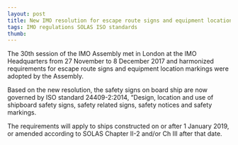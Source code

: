 ```yaml
---
layout: post
title: New IMO resolution for escape route signs and equipment location markings
tags: IMO regulations SOLAS ISO standards
thumb: 
---
```


The 30th session of the IMO Assembly met in London at the IMO Headquarters from 27 November to 8 December 2017 and harmonized requirements for escape route signs and equipment location markings were adopted by the Assembly.

Based on the new resolution, the safety signs on board ship are now governed by ISO standard 24409-2:2014, “Design, location and use of shipboard safety signs, safety related signs, safety notices and safety markings.

The requirements will apply to ships constructed on or after 1 January 2019, or amended according to SOLAS Chapter II-2 and/or Ch III after that date.